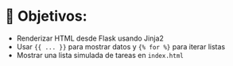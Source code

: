 # 🎯 Objetivos:

- Renderizar HTML desde Flask usando Jinja2
- Usar `{{ ... }}` para mostrar datos y `{% for %}` para iterar listas
- Mostrar una lista simulada de tareas en `index.html`
